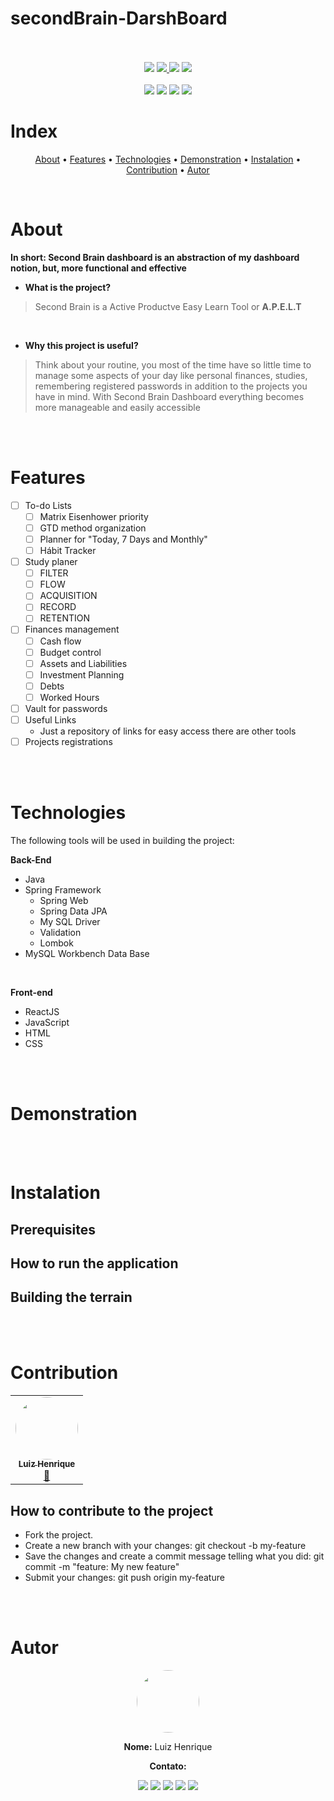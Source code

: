 # secondBrain-DarshBoard

<br/>
<br/>
<div display="inline" align="center">
<img src="https://img.shields.io/static/v1?label=Version&message=1.0&color=7159c1&style=for-the-badge&logo=ghost"/>
<a href="https://github.com/K4L1B3/kaflux/blob/master/LICENSE" text-decoration="none"> <img src="https://img.shields.io/static/v1?label=License&message=MIT&color=7159c1&style=for-the-badge&logo=ghost"/> <a/>
<img src="https://img.shields.io/static/v1?label=Progress&message=0%&color=7159c1&style=for-the-badge&logo=ghost"/>
<img src="https://img.shields.io/static/v1?label=Contribution&message=Open&color=7159c1&style=for-the-badge&logo=ghost"/>
</div>

<br/>

<div display="inline" align="center">
<img src="https://img.shields.io/static/v1?label=Issues&message=0&color=7159c1&style=for-the-badge&logo=ghost"/>
<img src="https://img.shields.io/static/v1?label=Build Stats&message=0&color=7159c1&style=for-the-badge&logo=ghost"/>
<img src="https://img.shields.io/static/v1?label=Tests Stats&message=0&color=7159c1&style=for-the-badge&logo=ghost"/>
<img src="https://img.shields.io/static/v1?label= Project Stats &message=On init&color=FF2D00&style=for-the-badge&logo=ghost"/>
</div>

# Index
<p align="center">
 <a href="#about">About</a> •
 <a href="#features">Features</a> • 
 <a href="#technologies">Technologies</a> • 
 <a href="#demonstration">Demonstration</a> •  
 <a href="#instalation">Instalation</a> •
 <a href="#contribution">Contribution</a> •  
 <a href="#autor">Autor</a>
</p>
<br/>



# About

**In short: Second Brain dashboard is an abstraction of my dashboard notion, but, more functional and effective**


* **What is the project?**

> Second Brain is a Active Productve Easy Learn Tool or **A.P.E.L.T**
 
<br/>
 
* **Why this project is useful?**

> Think about your routine, you most of the time have so little time to manage some aspects of your day like personal finances, studies, remembering registered passwords in addition to the projects you have in mind. With Second Brain Dashboard everything becomes more manageable and easily accessible

<br/>
<br/>

# Features 

- [ ] To-do Lists
    - [ ] Matrix Eisenhower priority
    - [ ] GTD method organization  
    - [ ] Planner for "Today, 7 Days and Monthly"
    - [ ] Hábit Tracker 
- [ ] Study planer
    - [ ] FILTER
    - [ ] FLOW
    - [ ] ACQUISITION
    - [ ] RECORD
    - [ ] RETENTION
- [ ] Finances management  
    - [ ] Cash flow
    - [ ] Budget control
    - [ ] Assets and Liabilities
    - [ ] Investment Planning
    - [ ] Debts
    - [ ] Worked Hours
- [ ] Vault for passwords
- [ ] Useful Links
    - Just a repository of links for easy access there are other tools
- [ ] Projects registrations

<br/>
<br/>

# Technologies

The following tools will be used in building the project:

**Back-End**
  * Java
  * Spring Framework
      * Spring Web
      * Spring Data JPA
      * My SQL Driver
      * Validation
      * Lombok
 * MySQL Workbench Data Base

<br/>

**Front-end**

  * ReactJS
  * JavaScript
  * HTML
  * CSS
  
<br/>
<br/>

# Demonstration



<br/>
<br/>

# Instalation

## Prerequisites

## How to run the application

## Building the terrain


<br/>
<br/>

# Contribution

<div>
  <table>
   <tr>
    <td align="center"><a href="https://github.com/K4L1B3"><img style="border-radius: 50%;"src="https://avatars3.githubusercontent.com/u/45051690?s=400&u=14f759fe2e853f462a6a59a8feabf334dec81aee&v=4" width="100px;" alt=""/>  
      <br/>
      <sub><b>Luiz Henrique</b></sub></a><br /><a href="https://rocketseat.com.br/" title="Rocketseat">👾</a>
    </td>    
   <tr>
 <table>
 </div>

## **How to contribute to the project**

- Fork the project.
- Create a new branch with your changes: git checkout -b my-feature
- Save the changes and create a commit message telling what you did: git commit -m "feature: My new feature"
- Submit your changes: git push origin my-feature

 <br/>
 <br/>
   
# Autor
<div align="center">
<img style="border-radius: 50%;" src="https://avatars3.githubusercontent.com/u/45051690?s=400&u=14f759fe2e853f462a6a59a8feabf334dec81aee&v=4" width="100px" alt=""/>
    
**Nome:** Luiz Henrique


**Contato:**

<div align="center">
<a href="https://twitter.com/K4L1B3" target="_blank"><img src="https://img.shields.io/badge/Twitter-2CA5E0?style=for-the-badge&logo=twitter&logoColor=white" target="_blank"></a>  <a href="https://github.com/K4L1B3"><img src="https://img.shields.io/badge/-Github-%23333?style=for-the-badge&logo=github&logoColor=white" target="_blank"></a>  <a href="https://www.instagram.com/luiz.belispetre/" target="_blank"><img src="https://img.shields.io/badge/-Instagram-%23E4405F?style=for-the-badge&logo=instagram&logoColor=white" target="_blank"></a> <a href="mailto:luizhlimagomes28@gmail.com"><img src="https://img.shields.io/badge/-Gmail-ff9800?style=for-the-badge&logo=gmail&logoColor=white" target="_blank"></a>  <a href="https://www.linkedin.com/in/luiz-belispetre/" target="_blank"><img src="https://img.shields.io/badge/-LinkedIn-%230077B5?style=for-the-badge&logo=linkedin&logoColor=white" target="_blank"></a> 
</div>
 
</div>





